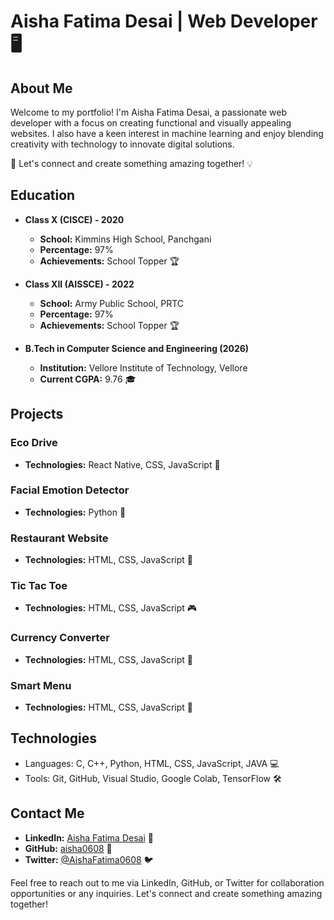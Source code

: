 # Aisha Fatima Desai | Web Developer 🖥️

## About Me

Welcome to my portfolio! I'm Aisha Fatima Desai, a passionate web developer with a focus on creating functional and visually appealing websites. I also have a keen interest in machine learning and enjoy blending creativity with technology to innovate digital solutions.

🌟 Let's connect and create something amazing together! 💡

## Education

- **Class X (CISCE) - 2020**
  - **School:** Kimmins High School, Panchgani
  - **Percentage:** 97%
  - **Achievements:** School Topper 🏆

- **Class XII (AISSCE) - 2022**
  - **School:** Army Public School, PRTC
  - **Percentage:** 97%
  - **Achievements:** School Topper 🏆

- **B.Tech in Computer Science and Engineering (2026)**
  - **Institution:** Vellore Institute of Technology, Vellore
  - **Current CGPA:** 9.76 🎓

## Projects

### Eco Drive
- **Technologies:** React Native, CSS, JavaScript 🚗

### Facial Emotion Detector
- **Technologies:** Python 🤖

### Restaurant Website
- **Technologies:** HTML, CSS, JavaScript 🍴

### Tic Tac Toe
- **Technologies:** HTML, CSS, JavaScript 🎮

### Currency Converter
- **Technologies:** HTML, CSS, JavaScript 💱

### Smart Menu
- **Technologies:** HTML, CSS, JavaScript 🥗

## Technologies
- Languages: C, C++, Python, HTML, CSS, JavaScript, JAVA 💻
- Tools: Git, GitHub, Visual Studio, Google Colab, TensorFlow 🛠️

## Contact Me

- **LinkedIn:** [Aisha Fatima Desai](https://www.linkedin.com/in/aisha-fatima-desai-3a0504269/) 🔗
- **GitHub:** [aisha0608](https://github.com/aisha0608) 📁
- **Twitter:** [@AishaFatima0608](https://x.com/AishaFatima0608) 🐦

Feel free to reach out to me via LinkedIn, GitHub, or Twitter for collaboration opportunities or any inquiries. Let's connect and create something amazing together!
